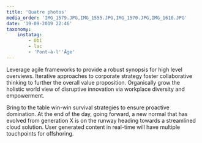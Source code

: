 ```yaml
---
title: 'Quatre photos'
media_order: 'IMG_1579.JPG,IMG_1555.JPG,IMG_1570.JPG,IMG_1610.JPG'
date: '19-09-2019 22:46'
taxonomy:
    instatag:
        - Obi
        - lac
        - 'Pont-à-l''Âge'
---
```


Leverage agile frameworks to provide a robust synopsis for high level overviews. Iterative approaches to corporate strategy foster collaborative thinking to further the overall value proposition. Organically grow the holistic world view of disruptive innovation via workplace diversity and empowerment.

Bring to the table win-win survival strategies to ensure proactive domination. At the end of the day, going forward, a new normal that has evolved from generation X is on the runway heading towards a streamlined cloud solution. User generated content in real-time will have multiple touchpoints for offshoring.